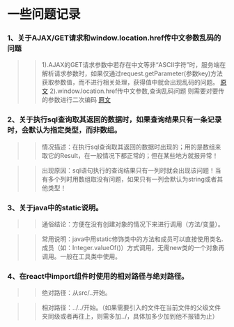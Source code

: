 # 一些问题记录

### 1、关于AJAX/GET请求和window.location.href传中文参数乱码的问题
>> 1).AJAX的GET请求参数中若存在中文等非“ASCII字符”时，服务端在解析请求参数时，如果仅通过request.getParameter(参数key)方法获取参数值，而不进行相关处理，获得值中就会出现乱码的问题。
>> [原文](https://blog.csdn.net/pursuer211/article/details/42425437)
>> 2).window.location.href传中文参数,查询乱码问题 则需要对要传的参数进行二次编码
>> [原文](https://blog.csdn.net/hllll_huang/article/details/53709314)

### 2、关于执行sql查询取其返回的数据时，如果查询结果只有一条记录时，会默认为指定类型，而非数组。
>> 情况描述：在执行sql查询取其返回的数据时出现的；用的是数组来取它的Result，在一般情况下都正常的；但在某些地方就报异常！  

>> 出现原因：sql语句执行的查询结果只有一列时就会出现该问题！当有多个列时用数组取没有问题，如果只有一列会默认为string或者其他类型！

### 3、关于java中的static说明。
>> 通俗结论：方便在没有创建对象的情况下来进行调用（方法/变量）。

>> 常用说明：java中用static修饰类中的方法和成员可以直接使用类名.成员（如：Integer.valueOf()）方式调用，无需new类的一个对象再调用。一般在工具类中使用。

### 4、在react中import组件时使用的相对路径与绝对路径。
>> 绝对路径：从src/..开始。

>> 相对路径：../../开始。（如果需要引入的文件在当前文件的父级文件夹同级或者再往上，则需多加../，具体加多少加到他不报错为止）
